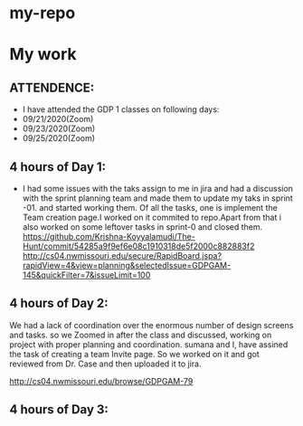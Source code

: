 # my-repo
# My work
## ATTENDENCE:
- I have attended the GDP 1 classes on following days:
- 09/21/2020(Zoom)
- 09/23/2020(Zoom)
- 09/25/2020(Zoom)
## 4 hours of Day 1:
- I had some issues with the taks assign to me in jira and had a discussion with the sprint planning team and made them to update my taks in sprint -01.
and started working them. Of all the tasks, one is implement the Team creation page.I worked on it commited to repo.Apart from that i also worked on some leftover tasks in sprint-0 and closed them.
https://github.com/Krishna-Koyyalamudi/The-Hunt/commit/54285a9f9ef6e08c1910318de5f2000c882883f2
http://cs04.nwmissouri.edu/secure/RapidBoard.jspa?rapidView=4&view=planning&selectedIssue=GDPGAM-145&quickFilter=7&issueLimit=100




## 4 hours of Day 2:
We had a lack of coordination over the enormous number of design screens and tasks. so we Zoomed in after the class and discussed, working on project  with proper planning and coordination. sumana and I, have assined the task of creating a team Invite page. So we worked on it and got reviewed from Dr. Case and then uploaded it to jira.

http://cs04.nwmissouri.edu/browse/GDPGAM-79



## 4 hours of Day 3:






